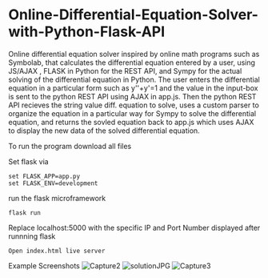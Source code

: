 # Online-Differential-Equation-Solver-with-Python-Flask-API
Online differential equation solver inspired by online math programs such as Symbolab, that calculates the differential equation entered by a user, using JS/AJAX , FLASK in Python for the REST API, and Sympy for the actual solving of the differential equation in Python.
The user enters the differential equation in a particular form such as y''+y'=1 and the value in the input-box is sent to the python REST API using AJAX in app.js. Then the python
REST API recieves the string value diff. equation to solve, uses a custom parser to organize the equation in a particular way for Sympy to solve the differential equation, and returns the sovled equation back to app.js which uses AJAX to display the new data of the solved differential equation.

To run the program download all files

Set flask via

```
set FLASK_APP=app.py
set FLASK_ENV=development
```
run the flask microframework
```
flask run
```
Replace localhost:5000 with the specific IP and Port Number displayed after runnning flask
```
Open index.html live server
```

Example Screenshots
![Capture2](https://user-images.githubusercontent.com/81478885/149671857-fff9979f-6a5a-4a94-ae80-330c1d900cde.JPG)
![solutionJPG](https://user-images.githubusercontent.com/81478885/149671858-83b89b2e-a08b-4654-957e-dd80031a97a9.JPG)
![Capture3](https://user-images.githubusercontent.com/81478885/149671859-003e41b6-298f-4702-8386-e85b26417322.JPG)
